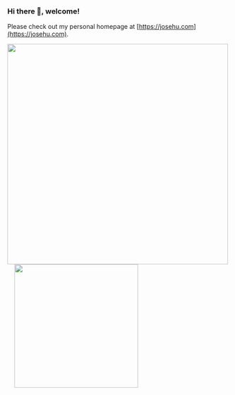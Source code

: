### Hi there 👋, welcome!

Please check out my personal homepage at [https://josehu.com](https://josehu.com).

<!--
**josehu07/josehu07** is a ✨ _special_ ✨ repository because its `README.md` (this file) appears on your GitHub profile.

Here are some ideas to get you started:

- 🔭 I’m currently working on ...
- 🌱 I’m currently learning ...
- 👯 I’m looking to collaborate on ...
- 🤔 I’m looking for help with ...
- 💬 Ask me about ...
- 📫 How to reach me: ...
- 😄 Pronouns: ...
- ⚡ Fun fact: ...
-->

<p float="left">
  <img src="https://github-readme-stats.vercel.app/api?username=josehu07&count_private=true&show_icons=true&theme=gruvbox" width="500px" />
  &nbsp; &nbsp;
  <img src="https://github-readme-stats.vercel.app/api/top-langs/?username=josehu07&layout=compact&theme=gruvbox" width="280px" />
</p>
